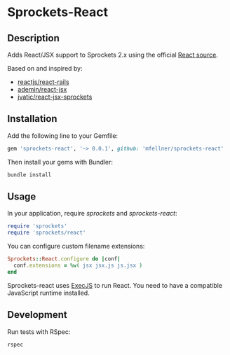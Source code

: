 # Sprockets-React

## Description

Adds React/JSX support to Sprockets 2.x using the official [React source](https://rubygems.org/gems/react-source).

Based on and inspired by:

* [reactjs/react-rails](https://github.com/reactjs/react-rails)
* [ademin/react-jsx](https://github.com/ademin/react-jsx)
* [jvatic/react-jsx-sprockets](https://github.com/jvatic/react-jsx-sprockets)

## Installation

Add the following line to your Gemfile:

```ruby
gem 'sprockets-react', '~> 0.0.1', github: 'mfellner/sprockets-react'
```

Then install your gems with Bundler:

```ruby
bundle install
```

## Usage

In your application, require *sprockets* and *sprockets-react*:

```ruby
require 'sprockets'
require 'sprockets/react'
```

You can configure custom filename extensions:

```ruby
Sprockets::React.configure do |conf|
  conf.extensions = %w( jsx jsx.js js.jsx )
end
```

Sprockets-react uses [ExecJS](https://github.com/sstephenson/execjs) to run React.
You need to have a compatible JavaScript runtime installed.

## Development

Run tests with RSpec:

```ruby
rspec
```
